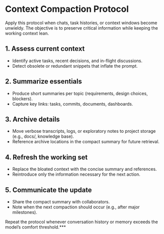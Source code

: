 # Context Compaction Protocol

Apply this protocol when chats, task histories, or context windows become unwieldy. The objective is to preserve critical information while keeping the working context lean.

## 1. Assess current context
- Identify active tasks, recent decisions, and in-flight discussions.
- Detect obsolete or redundant snippets that inflate the prompt.

## 2. Summarize essentials
- Produce short summaries per topic (requirements, design choices, blockers).
- Capture key links: tasks, commits, documents, dashboards.

## 3. Archive details
- Move verbose transcripts, logs, or exploratory notes to project storage (e.g., docs/, knowledge base).
- Reference archive locations in the compact summary for future retrieval.

## 4. Refresh the working set
- Replace the bloated context with the concise summary and references.
- Reintroduce only the information necessary for the next action.

## 5. Communicate the update
- Share the compact summary with collaborators.
- Note when the next compaction should occur (e.g., after major milestones).

Repeat the protocol whenever conversation history or memory exceeds the model’s comfort threshold.***

